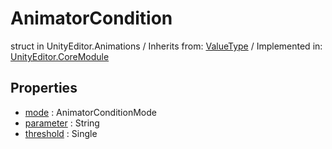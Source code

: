 # AnimatorCondition
struct in UnityEditor.Animations
 / Inherits from: <a href="https://docs.unity3d.com/6000.0/Documentation/ScriptReference/ValueType.html">ValueType</a> / Implemented in: <a href="https://docs.unity3d.com/6000.0/Documentation/ScriptReference/UnityEditor.CoreModule.html">UnityEditor.CoreModule</a>
## Properties
- <a href="https://docs.unity3d.com/6000.0/Documentation/ScriptReference/AnimatorCondition-mode.html">mode</a> : AnimatorConditionMode
- <a href="https://docs.unity3d.com/6000.0/Documentation/ScriptReference/AnimatorCondition-parameter.html">parameter</a> : String
- <a href="https://docs.unity3d.com/6000.0/Documentation/ScriptReference/AnimatorCondition-threshold.html">threshold</a> : Single
